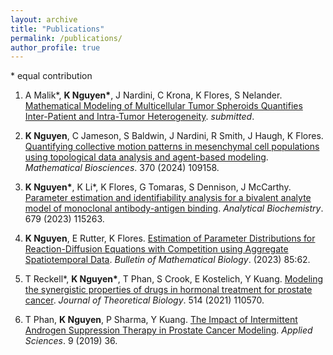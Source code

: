```yaml
---
layout: archive
title: "Publications"
permalink: /publications/
author_profile: true
---
```

\* equal contribution
1. A Malik\*, __K Nguyen\*__, J Nardini, C Krona, K Flores, S Nelander. [Mathematical Modeling of Multicellular Tumor Spheroids Quantifies Inter-Patient and Intra-Tumor Heterogeneity](https://doi.org/10.21203/rs.3.rs-3920068/v1). *submitted*.

1. __K Nguyen__, C Jameson, S Baldwin, J Nardini, R Smith, J Haugh, K Flores. [Quantifying collective motion patterns in mesenchymal cell populations using topological data analysis and agent-based modeling](https://doi.org/10.1016/j.mbs.2024.109158). *Mathematical Biosciences*. 370 (2024) 109158.

1. __K Nguyen\*__, K Li\*, K Flores, G Tomaras, S Dennison, J McCarthy. [Parameter estimation and identifiability analysis for a bivalent analyte model of monoclonal antibody-antigen binding](https://doi.org/10.1016/j.ab.2023.115263). *Analytical Biochemistry*. 679 (2023) 115263.
  
1. __K Nguyen__, E Rutter, K Flores. [Estimation of Parameter Distributions for Reaction-Diffusion Equations with Competition using Aggregate Spatiotemporal Data](https://doi.org/10.1007/s11538-023-01162-3). *Bulletin of Mathematical Biology*. (2023) 85:62.

1. T Reckell\*, __K Nguyen\*__, T Phan, S Crook, E Kostelich, Y Kuang. [Modeling the synergistic properties of drugs in hormonal treatment for prostate cancer](https://doi.org/10.1016/j.jtbi.2020.110570). *Journal of Theoretical Biology*. 514 (2021) 110570.

1. T Phan, __K Nguyen__, P Sharma, Y Kuang. [The Impact of Intermittent Androgen Suppression Therapy in Prostate Cancer Modeling](https://doi.org/10.3390/app9010036). *Applied Sciences*. 9 (2019) 36.